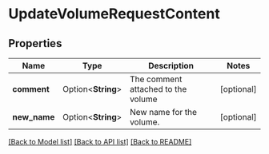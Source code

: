 # UpdateVolumeRequestContent

## Properties

Name | Type | Description | Notes
------------ | ------------- | ------------- | -------------
**comment** | Option<**String**> | The comment attached to the volume | [optional]
**new_name** | Option<**String**> | New name for the volume. | [optional]

[[Back to Model list]](../README.md#documentation-for-models) [[Back to API list]](../README.md#documentation-for-api-endpoints) [[Back to README]](../README.md)


